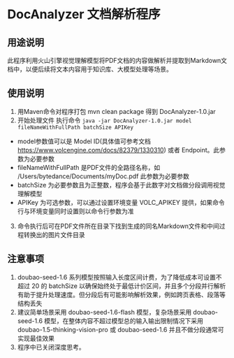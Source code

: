# DocAnalyzer 文档解析程序

## 用途说明
此程序利用火山引擎视觉理解模型将PDF文档的内容做解析并提取到Markdown文档中，以便后续将文本内容用于知识库、大模型处理等场景。

## 使用说明
1. 用Maven命令对程序打包 mvn clean package 得到 DocAnalyzer-1.0.jar
2. 开始处理文件 执行命令
`java -jar DocAnalyzer-1.0.jar model fileNameWithFullPath batchSize APIKey`
- model参数值可以是 Model ID(具体值可参考文档 https://www.volcengine.com/docs/82379/1330310) 或者 Endpoint。此参数为必要参数
- fileNameWithFullPath 是PDF文件的全路径名称，如 /Users/bytedance/Documents/myDoc.pdf  此参数为必要参数
- batchSize 为必要参数且为正整数，程序会基于此数字对文档做分段调用视觉理解模型
- APIKey 为可选参数，可以通过设置环境变量 VOLC_APIKEY 提供，如果命令行与环境变量同时设置则以命令行参数为准
3. 命令执行后可在PDF文件所在目录下找到生成的同名Markdown文件和中间过程转换出的图片文件目录

## 注意事项
1. doubao-seed-1.6 系列模型按照输入长度区间计费，为了降低成本可设置不超过 20 的 batchSize 以确保始终处于最低计价区间，并且多个分段并行解析有助于提升处理速度。但分段后有可能影响解析效果，例如跨页表格、段落等结构丢失
2. 建议简单场景采用 doubao-seed-1.6-flash 模型，复杂场景采用 doubao-seed-1.6 模型，在整体内容不超过模型总的输入输出限制情况下采用 doubao-1.5-thinking-vision-pro 或 doubao-seed-1.6 并且不做分段通常可实现最佳效果
3. 程序中已关闭深度思考。